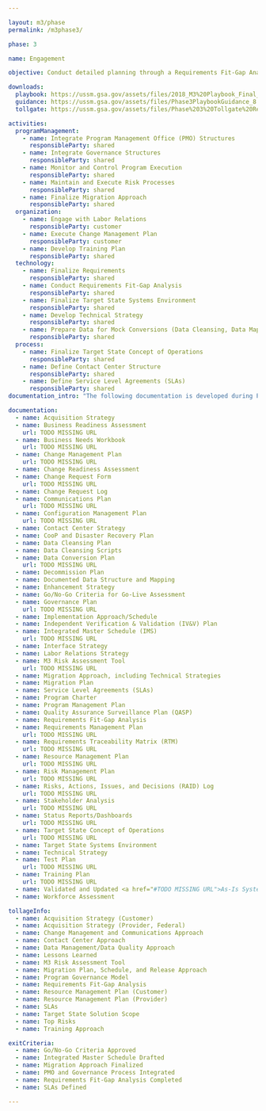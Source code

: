 ```yaml
---

layout: m3/phase
permalink: /m3phase3/

phase: 3

name: Engagement

objective: Conduct detailed planning through a Requirements Fit-Gap Analysis and finalize the implementation roadmap. An Agile approach should be adopted for this phase.

downloads:
  playbook: https://ussm.gsa.gov/assets/files/2018_M3%20Playbook_Final_Phase%203.pdf
  guidance: https://ussm.gsa.gov/assets/files/Phase3PlaybookGuidance_8.30.18FINAL.pdf
  tollgate: https://ussm.gsa.gov/assets/files/Phase%203%20Tollgate%20Review8.30.18.pptx

activities:
  programManagement:
    - name: Integrate Program Management Office (PMO) Structures
      responsibleParty: shared
    - name: Integrate Governance Structures
      responsibleParty: shared
    - name: Monitor and Control Program Execution
      responsibleParty: shared
    - name: Maintain and Execute Risk Processes
      responsibleParty: shared
    - name: Finalize Migration Approach
      responsibleParty: shared
  organization:
    - name: Engage with Labor Relations
      responsibleParty: customer
    - name: Execute Change Management Plan
      responsibleParty: customer
    - name: Develop Training Plan
      responsibleParty: shared
  technology:
    - name: Finalize Requirements
      responsibleParty: shared
    - name: Conduct Requirements Fit-Gap Analysis
      responsibleParty: shared
    - name: Finalize Target State Systems Environment
      responsibleParty: shared
    - name: Develop Technical Strategy
      responsibleParty: shared
    - name: Prepare Data for Mock Conversions (Data Cleansing, Data Mapping)
      responsibleParty: shared
  process:
    - name: Finalize Target State Concept of Operations
      responsibleParty: shared
    - name: Define Contact Center Structure
      responsibleParty: shared
    - name: Define Service Level Agreements (SLAs)
      responsibleParty: shared
documentation_intro: "The following documentation is developed during Phase 3 and is used to inform the Phase 3 Progress Review discussion. Agencies purchasing transaction processing services only will identify relevant activities and examples for their project using the M3 Services Tailoring Guide."

documentation:
  - name: Acquisition Strategy
  - name: Business Readiness Assessment
    url: TODO MISSING URL
  - name: Business Needs Workbook
    url: TODO MISSING URL
  - name: Change Management Plan
    url: TODO MISSING URL
  - name: Change Readiness Assessment
  - name: Change Request Form
    url: TODO MISSING URL
  - name: Change Request Log
  - name: Communications Plan
    url: TODO MISSING URL
  - name: Configuration Management Plan
    url: TODO MISSING URL
  - name: Contact Center Strategy
  - name: CooP and Disaster Recovery Plan
  - name: Data Cleansing Plan 
  - name: Data Cleansing Scripts
  - name: Data Conversion Plan
    url: TODO MISSING URL
  - name: Decommission Plan
  - name: Documented Data Structure and Mapping
  - name: Enhancement Strategy
  - name: Go/No-Go Criteria for Go-Live Assessment
  - name: Governance Plan
    url: TODO MISSING URL
  - name: Implementation Approach/Schedule
  - name: Independent Verification & Validation (IV&V) Plan
  - name: Integrated Master Schedule (IMS)
    url: TODO MISSING URL
  - name: Interface Strategy
  - name: Labor Relations Strategy
  - name: M3 Risk Assessment Tool
    url: TODO MISSING URL
  - name: Migration Approach, including Technical Strategies
  - name: Migration Plan
  - name: Service Level Agreements (SLAs)
  - name: Program Charter
  - name: Program Management Plan
  - name: Quality Assurance Surveillance Plan (QASP)
  - name: Requirements Fit-Gap Analysis
  - name: Requirements Management Plan
    url: TODO MISSING URL
  - name: Requirements Traceability Matrix (RTM)
    url: TODO MISSING URL
  - name: Resource Management Plan
    url: TODO MISSING URL
  - name: Risk Management Plan
    url: TODO MISSING URL
  - name: Risks, Actions, Issues, and Decisions (RAID) Log
    url: TODO MISSING URL
  - name: Stakeholder Analysis
    url: TODO MISSING URL
  - name: Status Reports/Dashboards
    url: TODO MISSING URL
  - name: Target State Concept of Operations
    url: TODO MISSING URL
  - name: Target State Systems Environment
  - name: Technical Strategy
  - name: Test Plan
    url: TODO MISSING URL
  - name: Training Plan
    url: TODO MISSING URL
  - name: Validated and Updated <a href="#TODO MISSING URL">As-Is Systems Environment</a>
  - name: Workforce Assessment

tollageInfo:
  - name: Acquisition Strategy (Customer)
  - name: Acquisition Strategy (Provider, Federal)
  - name: Change Management and Communications Approach
  - name: Contact Center Approach
  - name: Data Management/Data Quality Approach
  - name: Lessons Learned
  - name: M3 Risk Assessment Tool
  - name: Migration Plan, Schedule, and Release Approach
  - name: Program Governance Model
  - name: Requirements Fit-Gap Analysis
  - name: Resource Management Plan (Customer)
  - name: Resource Management Plan (Provider)
  - name: SLAs
  - name: Target State Solution Scope
  - name: Top Risks
  - name: Training Approach

exitCriteria:
  - name: Go/No-Go Criteria Approved
  - name: Integrated Master Schedule Drafted
  - name: Migration Approach Finalized
  - name: PMO and Governance Process Integrated
  - name: Requirements Fit-Gap Analysis Completed
  - name: SLAs Defined

---
```

